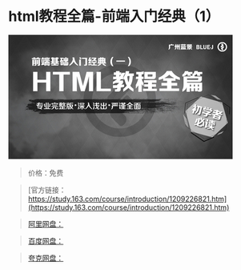 # html教程全篇-前端入门经典（1）

![img](../../../assets/study163/free/5a122396f99d48e49e7e03f5536a71fd.jpg)

> 价格：免费

> [官方链接：https://study.163.com/course/introduction/1209226821.htm](https://study.163.com/course/introduction/1209226821.htm)

> [阿里网盘：]()

> [百度网盘：]()

> [夸克网盘：]()
